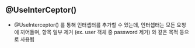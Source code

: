 ## @UseInterCeptor()
- @UseInterceptor() 를 통해 인터셉터를 추가할 수 있는데,
인터셉터는 모든 요청에 끼어들며, 항목 일부 제거 (ex. user 객체 중 password 제거)
와 같은 목적 등으로 사용됨
